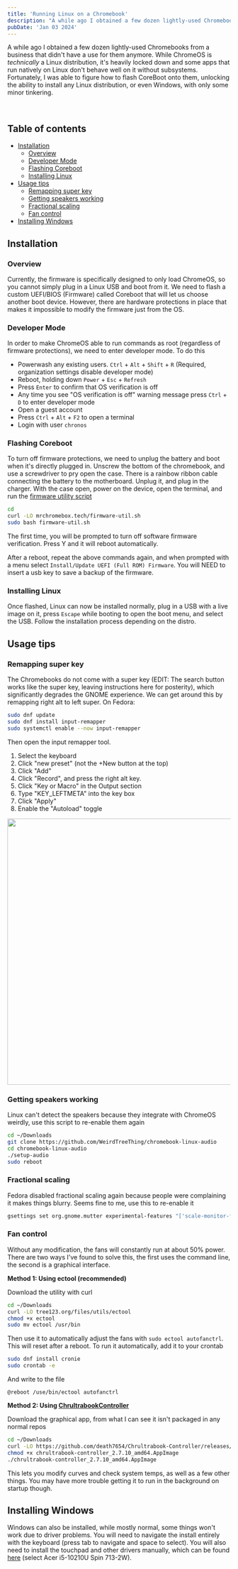 ```yaml
---
title: 'Running Linux on a Chromebook'
description: "A while ago I obtained a few dozen lightly-used Chromebooks from a business that didn't have a use for them anymore. Fortunately, I was able to figure how to flash CoreBoot onto them, unlocking the ability to install any Linux distribution, or even Windows, with only some minor tinkering."
pubDate: 'Jan 03 2024'
---
```


A while ago I obtained a few dozen lightly-used Chromebooks from a business that didn't have a use for them anymore. While ChromeOS is *technically* a Linux distribution, it's heavily locked down and some apps that run natively on Linux don't behave well on it without subsystems. Fortunately, I was able to figure how to flash CoreBoot onto them, unlocking the ability to install any Linux distribution, or even Windows, with only some minor tinkering.

<br>

## Table of contents
- [Installation](#installation)
  - [Overview](#overview)
  - [Developer Mode](#developer-mode)
  - [Flashing Coreboot](#flashing-coreboot)
  - [Installing Linux](#installing-linux)
- [Usage tips](#usage-tips)
  - [Remapping super key](#remapping-super-key)
  - [Getting speakers working](#getting-speakers-working)
  - [Fractional scaling](#fractional-scaling)
  - [Fan control](#fan-control)
- [Installing Windows](#installing-windows)

## Installation

### Overview

Currently, the firmware is specifically designed to only load ChromeOS, so you cannot simply plug in a Linux USB and boot from it. We need to flash a custom UEFI/BIOS (Firmware) called Coreboot that will let us choose another boot device. However, there are hardware protections in place that makes it impossible to modify the firmware just from the OS. 

### Developer Mode

In order to make ChromeOS able to run commands as root (regardless of firmware protections), we need to enter developer mode. To do this
- Powerwash any existing users. `Ctrl` + `Alt` + `Shift` + `R` (Required, organization settings disable developer mode)
- Reboot, holding down `Power` + `Esc` + `Refresh`
- Press `Enter` to confirm that OS verification is off
- Any time you see "OS verification is off" warning message press `Ctrl` + `D` to enter developer mode
- Open a guest account
- Press `Ctrl` + `Alt` + `F2` to open a terminal
- Login with user `chronos`

### Flashing Coreboot

To turn off firmware protections, we need to unplug the battery and boot when it's directly plugged in. Unscrew the bottom of the chromebook, and use a screwdriver to pry open the case. There is a rainbow ribbon cable connecting the battery to the motherboard. Unplug it, and plug in the charger. With the case open, power on the device, open the terminal, and run the [firmware utility script](https://mrchromebox.tech/#fwscript)
```bash
cd
curl -LO mrchromebox.tech/firmware-util.sh
sudo bash firmware-util.sh
```
The first time, you will be prompted to turn off software firmware verification. Press Y and it will reboot automatically.

After a reboot, repeat the above commands again, and when prompted with a menu select `Install/Update UEFI (Full ROM) Firmware`. You will NEED to insert a usb key to save a backup of the firmware. 

### Installing Linux

Once flashed, Linux can now be installed normally, plug in a USB with a live image on it, press `Escape` while booting to open the boot menu, and select the USB. Follow the installation process depending on the distro.

## Usage tips
### Remapping super key

The Chromebooks do not come with a super key (EDIT: The search button works like the super key, leaving instructions here for posterity), which significantly degrades the GNOME experience. We can get around this by remapping right alt to left super. On Fedora:

```bash
sudo dnf update
sudo dnf install input-remapper
sudo systemctl enable --now input-remapper
```

Then open the input remapper tool. 

1. Select the keyboard
2. Click "new preset" (not the +New button at the top)
3. Click "Add"
4. Click "Record", and press the right alt key. 
5. Click "Key or Macro" in the Output section
6. Type "KEY_LEFTMETA" into the key box
7. Click "Apply"
8. Enable the "Autoload" toggle

<img src="https://user-images.githubusercontent.com/84288806/280539862-654738d8-5384-4155-ac62-a835b366885e.png" width=600>

### Getting speakers working

Linux can't detect the speakers because they integrate with ChromeOS weirdly, use this script to re-enable them again

```bash
cd ~/Downloads
git clone https://github.com/WeirdTreeThing/chromebook-linux-audio
cd chromebook-linux-audio
./setup-audio
sudo reboot
```

### Fractional scaling

Fedora disabled fractional scaling again because people were complaining it makes things blurry. Seems fine to me, use this to re-enable it

```bash
gsettings set org.gnome.mutter experimental-features "['scale-monitor-framebuffer']"
```

### Fan control

Without any modification, the fans will constantly run at about 50% power. There are two ways I've found to solve this, the first uses the command line, the second is a graphical interface.

**Method 1: Using ectool (recommended)**

Download the utility with curl

```bash
cd ~/Downloads
curl -LO tree123.org/files/utils/ectool
chmod +x ectool
sudo mv ectool /usr/bin
```

Then use it to automatically adjust the fans with `sudo ectool autofanctrl`. This will reset after a reboot. To run it automatically, add it to your crontab

```bash
sudo dnf install cronie
sudo crontab -e
```

And write to the file

```
@reboot /use/bin/ectool autofanctrl
```

**Method 2: Using [ChrultrabookController](https://github.com/death7654/Chrultrabook-Controller)**

Download the graphical app, from what I can see it isn't packaged in any normal repos
```bash
cd ~/Downloads
curl -LO https://github.com/death7654/Chrultrabook-Controller/releases/download/2.7.10/chrultrabook-controller_2.7.10_amd64.AppImage
chmod +x chrultrabook-controller_2.7.10_amd64.AppImage
./chrultrabook-controller_2.7.10_amd64.AppImage
```
This lets you modify curves and check system temps, as well as a few other things. You may have more trouble getting it to run in the background on startup though.

## Installing Windows

Windows can also be installed, while mostly normal, some things won't work due to driver problems. You will need to navigate the install entirely with the keyboard (press tab to navigate and space to select). You will also need to install the touchpad and other drivers manually, which can be found [here](https://coolstar.org/chromebook/windows-install.html) (select Acer i5-10210U Spin 713-2W).

